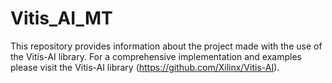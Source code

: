 # Vitis_AI_MT
This repository provides information about the project made with the use of the Vitis-AI library. For a comprehensive implementation and examples please visit the Vitis-AI library (https://github.com/Xilinx/Vitis-AI). 

